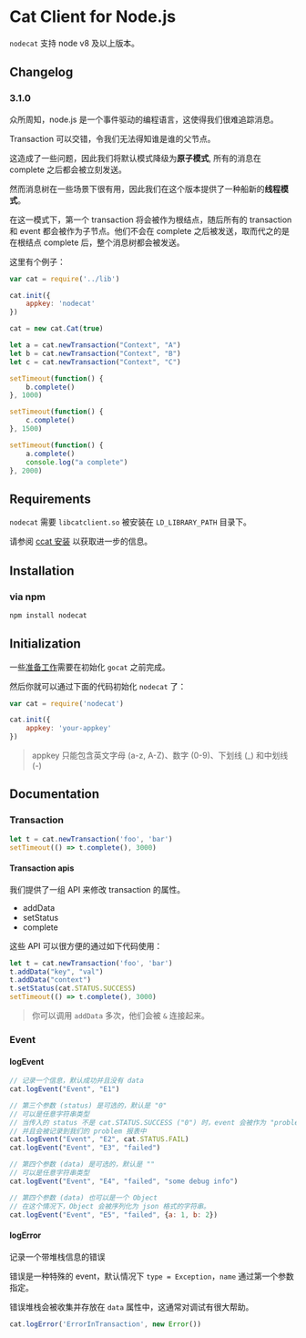 # Cat Client for Node.js

`nodecat` 支持 node v8 及以上版本。

## Changelog

### 3.1.0

众所周知，node.js 是一个事件驱动的编程语言，这使得我们很难追踪消息。

Transaction 可以交错，令我们无法得知谁是谁的父节点。

这造成了一些问题，因此我们将默认模式降级为**原子模式**, 所有的消息在 complete 之后都会被立刻发送。

然而消息树在一些场景下很有用，因此我们在这个版本提供了一种船新的**线程模式**。

在这一模式下，第一个 transaction 将会被作为根结点，随后所有的 transaction 和 event 都会被作为子节点。他们不会在 complete 之后被发送，取而代之的是在根结点 complete 后，整个消息树都会被发送。

这里有个例子：

```js
var cat = require('../lib')

cat.init({
    appkey: 'nodecat'
})

cat = new cat.Cat(true)

let a = cat.newTransaction("Context", "A")
let b = cat.newTransaction("Context", "B")
let c = cat.newTransaction("Context", "C")

setTimeout(function() {
    b.complete()
}, 1000)

setTimeout(function() {
    c.complete()
}, 1500)

setTimeout(function() {
    a.complete()
    console.log("a complete")
}, 2000)
```

## Requirements

`nodecat` 需要 `libcatclient.so` 被安装在 `LD_LIBRARY_PATH` 目录下。

请参阅 [ccat 安装](../c/README.zh-CN.md) 以获取进一步的信息。

## Installation

### via npm

```bash
npm install nodecat
```

## Initialization

一些[准备工作](../_/preparations.zh-CN.md)需要在初始化 `gocat` 之前完成。

然后你就可以通过下面的代码初始化 `nodecat` 了：

```js
var cat = require('nodecat')

cat.init({
    appkey: 'your-appkey'
})
```

> appkey 只能包含英文字母 (a-z, A-Z)、数字 (0-9)、下划线 (\_) 和中划线 (-)

## Documentation

### Transaction

```js
let t = cat.newTransaction('foo', 'bar')
setTimeout(() => t.complete(), 3000)
```

#### Transaction apis

我们提供了一组 API 来修改 transaction 的属性。

* addData
* setStatus
* complete

这些 API 可以很方便的通过如下代码使用：

```js
let t = cat.newTransaction('foo', 'bar')
t.addData("key", "val")
t.addData("context")
t.setStatus(cat.STATUS.SUCCESS)
setTimeout(() => t.complete(), 3000)
```

> 你可以调用 `addData` 多次，他们会被 `&` 连接起来。

### Event

#### logEvent

```js
// 记录一个信息，默认成功并且没有 data
cat.logEvent("Event", "E1")

// 第三个参数 (status) 是可选的，默认是 "0"
// 可以是任意字符串类型
// 当传入的 status 不是 cat.STATUS.SUCCESS ("0") 时，event 会被作为 "problem"
// 并且会被记录到我们的 problem 报表中
cat.logEvent("Event", "E2", cat.STATUS.FAIL)
cat.logEvent("Event", "E3", "failed")

// 第四个参数 (data) 是可选的，默认是 ""
// 可以是任意字符串类型
cat.logEvent("Event", "E4", "failed", "some debug info")

// 第四个参数 (data) 也可以是一个 Object
// 在这个情况下，Object 会被序列化为 json 格式的字符串。
cat.logEvent("Event", "E5", "failed", {a: 1, b: 2})
```

#### logError

记录一个带堆栈信息的错误

错误是一种特殊的 event，默认情况下 `type = Exception`，`name` 通过第一个参数指定。

错误堆栈会被收集并存放在 `data` 属性中，这通常对调试有很大帮助。

```js
cat.logError('ErrorInTransaction', new Error())
```
